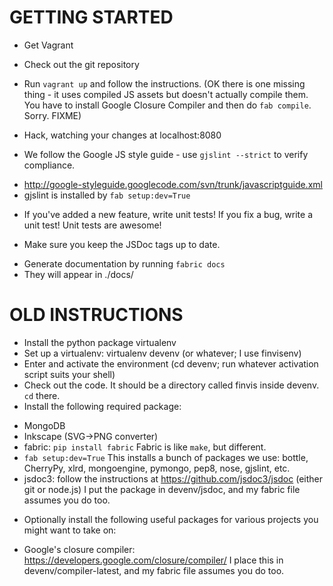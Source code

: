 GETTING STARTED
===============

* Get Vagrant

* Check out the git repository

* Run ```vagrant up``` and follow the instructions. (OK there is one missing thing - it uses compiled JS assets but doesn't actually compile them. You have to install Google Closure Compiler and then do ```fab compile```. Sorry. FIXME)

* Hack, watching your changes at localhost:8080

* We follow the Google JS style guide - use `gjslint --strict` to verify compliance.
 - http://google-styleguide.googlecode.com/svn/trunk/javascriptguide.xml
 - gjslint is installed by `fab setup:dev=True`

* If you've added a new feature, write unit tests! If you fix a bug, write a unit test! Unit tests are awesome!

* Make sure you keep the JSDoc tags up to date. 
 - Generate documentation by running `fabric docs`
 - They will appear in ./docs/

OLD INSTRUCTIONS
================
* Install the python package virtualenv
* Set up a virtualenv: virtualenv devenv (or whatever; I use finvisenv)
* Enter and activate the environment (cd devenv; run whatever activation script suits your shell)
* Check out the code.  It should be a directory called finvis inside devenv. `cd` there.
* Install the following required package:
 - MongoDB
 - Inkscape (SVG->PNG converter)
 - fabric: `pip install fabric`
           Fabric is like `make`, but different.
 - `fab setup:dev=True` This installs a bunch of packages we use: bottle, CherryPy, xlrd, mongoengine, pymongo, pep8, nose, gjslint, etc. 
 - jsdoc3: follow the instructions at https://github.com/jsdoc3/jsdoc (either git or node.js)
           I put the package in devenv/jsdoc, and my fabric file assumes you do too.
* Optionally install the following useful packages for various projects you might want to take on:
 - Google's closure compiler: https://developers.google.com/closure/compiler/
   I place this in devenv/compiler-latest, and my fabric file assumes you do too.

